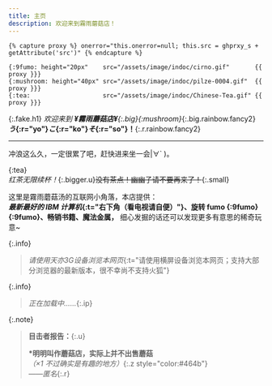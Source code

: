 ```yaml
---
title: 主页
description: 欢迎来到霧雨蘑菇店！
---
```


<!-- imgs -->
    {% capture proxy %} onerror="this.onerror=null; this.src = ghprxy_s + getAttribute('src')" {% endcapture %}
<!-- ---- -->
    {:9fumo: height="20px"    src="/assets/image/indoc/cirno.gif"       {{ proxy }}}
    {:mushroom: height="40px" src="/assets/image/indoc/pilze-0004.gif"  {{ proxy }}}
    {:tea:                    src="/assets/image/indoc/Chinese-Tea.gif" {{ proxy }}}
<!-- ---- -->

{:.fake.h1}
*欢迎来到 **¥霧雨蘑菇店¥**{:.big}![](){:mushroom}*{:.big.rainbow.fancy2} <br> ***う*{:r="yo"}*こ*{:r="ko"}*そ*{:r="so"}！**{:.r.rainbow.fancy2}

---

冲浪这么久，一定很累了吧，赶快进来坐一会\|∀` )。

![](){:tea}  
*红茶无限续杯！*{:.bigger.u}~~没有茶点！幽幽子请不要再来了！~~{:.small}

这里是霧雨蘑菇汤的互联网小角落，本店提供：  
***最新最好的 IBM 计算机*{:t="右下角（看电视请自便）"}、旋转 fumo ![](){:9fumo}![](){:9fumo}、畅销书籍、魔法金属，** 细心发掘的话还可以发现更多有意思的稀奇玩意~

{:.info}
> *请使用天亦3G设备浏览本网页*{:t="请使用横屏设备浏览本网页；支持大部分浏览器的最新版本，很不幸尚不支持火狐"}

{:.info}
> *正在加载中......*{:.ip}

<script async> function getIP(json) { ip = document.querySelectorAll('.ip'); for (i = 0; i < ip.length; i++) { ip[i].innerHTML="你的IP地址是: " + json.ip; }; } </script> <script src="http://api.ipify.org?format=jsonp&callback=getIP" async></script>

{:.note}
> **目击者报告：**{:.u}
> 
> **\*明明叫作蘑菇店，实际上并不出售蘑菇**  
> *（×1 不过确实是有趣的地方）*{:.z style="color:#464b"}  
> *——匿名*{:.r}
